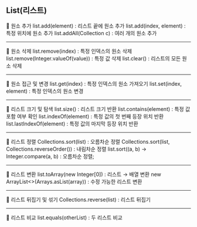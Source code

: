 ## List(리스트)

📍 원소 추가
list.add(element) : 리스트 끝에 원소 추가
list.add(index, element) : 특정 위치에 원소 추가
list.addAll(Collection c) : 여러 개의 원소 추가

<hr>

📍 원소 삭제
list.remove(index) : 특정 인덱스의 원소 삭제
list.remove(Integer.valueOf(value)) : 특정 값 삭제
list.clear() : 리스트의 모든 원소 삭제

<hr>

📍 원소 접근 및 변경
list.get(index) : 특정 인덱스의 원소 가져오기
list.set(index, element) : 특정 인덱스의 원소 변경

<hr>

📍 리스트 크기 및 탐색
list.size() : 리스트 크기 반환
list.contains(element) : 특정 값 포함 여부 확인
list.indexOf(element) : 특정 값의 첫 번째 등장 위치 반환
list.lastIndexOf(element) : 특정 값의 마지막 등장 위치 반환

<hr>

📍 리스트 정렬
Collections.sort(list) : 오름차순 정렬
Collections.sort(list, Collections.reverseOrder()) : 내림차순 정렬
list.sort((a, b) -> Integer.compare(a, b) : 오름차순 정렬;

<hr>

📍 리스트 변환
list.toArray(new Integer[0]) : 리스트 → 배열 변환
new ArrayList<>(Arrays.asList(array)) : 수정 가능한 리스트 변환

<hr>

📍 리스트 뒤집기 및 섞기
Collections.reverse(list) : 리스트 뒤집기

<hr>

📍 리스트 비교
list.equals(otherList) : 두 리스트 비교
